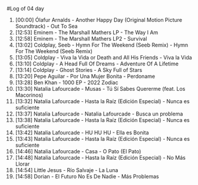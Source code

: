 #Log of 04 day

1. [00:00] Ólafur Arnalds - Another Happy Day (Original Motion Picture Soundtrack) - Out To Sea
1. [12:53] Eminem - The Marshall Mathers LP - The Way I Am
1. [12:58] Eminem - The Marshall Mathers LP2 - Survival
1. [13:02] Coldplay, Seeb - Hymn For The Weekend (Seeb Remix) - Hymn For The Weekend (Seeb Remix)
1. [13:05] Coldplay - Viva la Vida or Death and All His Friends - Viva la Vida
1. [13:10] Coldplay - A Head Full Of Dreams - Adventure Of A Lifetime
1. [13:14] Coldplay - Ghost Stories - A Sky Full of Stars
1. [13:20] Pepe Aguilar - Por Una Mujer Bonita - Perdoname
1. [13:28] Ben Khan - 1000 EP - 2022 Zodiac
1. [13:30] Natalia Lafourcade - Musas - Tú Sí Sabes Quererme (feat. Los Macorinos)
1. [13:32] Natalia Lafourcade - Hasta la Raíz (Edición Especial) - Nunca es suficiente
1. [13:37] Natalia Lafourcade - Natalia Lafourcade - Busca un problema
1. [13:38] Natalia Lafourcade - Hasta la Raíz (Edición Especial) - Nunca es suficiente
1. [13:42] Natalia Lafourcade - HU HU HU - Ella es Bonita
1. [13:43] Natalia Lafourcade - Hasta la Raíz (Edición Especial) - Nunca es suficiente
1. [14:46] Natalia Lafourcade - Casa - O Pato (El Pato)
1. [14:48] Natalia Lafourcade - Hasta la Raíz (Edición Especial) - No Más Llorar
1. [14:54] Little Jesus - Río Salvaje - La Luna
1. [14:58] Dorian - El Futuro No Es De Nadie - Más Problemas
